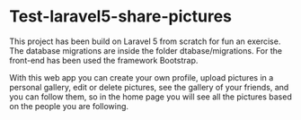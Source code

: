 
# Test-laravel5-share-pictures


This project has been build on Laravel 5 from scratch for fun an exercise. The database migrations are inside the folder dtabase/migrations. For the front-end has been used the framework Bootstrap.

With this web app you can create your own profile, upload pictures in a personal gallery, edit or delete pictures, see the gallery of your friends, and you can follow them, so in the home page you will see all the pictures based on the people you are following.
